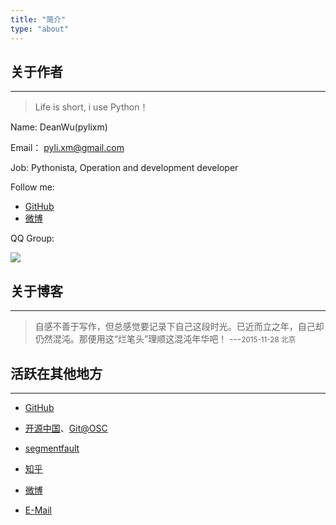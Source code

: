 ```yaml
---
title: "简介"
type: "about"
---
```


## 关于作者 
---

>Life is short, i use Python！

Name: DeanWu(pylixm)

Email： pyli.xm@gmail.com 

Job: Pythonista, Operation and development developer

Follow me: 

  - [GitHub](https://github.com/pylixm)
  - [微博](http://weibo.com/2258086637)

QQ Group:

![](/static/imgs/python_qq_group.png)


## 关于博客
---

> 自感不善于写作，但总感觉要记录下自己这段时光。已近而立之年，自己却仍然混沌。那便用这“烂笔头”理顺这混沌年华吧！
> ---<small>2015-11-28 北京</small>


## 活跃在其他地方
---

* [GitHub](https://github.com/pylixm)

* [开源中国](http://my.oschina.net/u/877170/blog)、[Git@OSC](http://git.oschina.net/whlz)

* [segmentfault](http://segmentfault.com/u/pyli)

* [知乎](http://www.zhihu.com/people/pylixm)

* [微博](http://weibo.com/2258086637)

* [E-Mail](mailto:pyli.xm@gmail.com)

